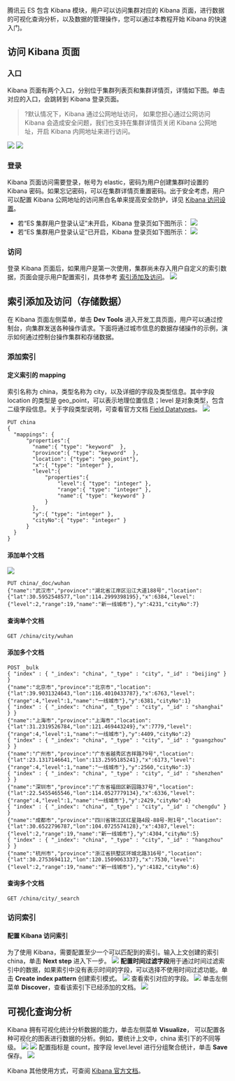 腾讯云 ES 包含 Kibana 模块，用户可以访问集群对应的 Kibana 页面，进行数据的可视化查询分析，以及数据的管理操作，您可以通过本教程开始 Kibana 的快速入门。

## 访问 Kibana 页面 
### 入口
Kibana 页面有两个入口，分别位于集群列表页和集群详情页，详情如下图。单击对应的入口，会跳转到 Kibana 登录页面。
> ?默认情况下，Kibana 通过公网地址访问， 如果您担心通过公网访问 Kibana 会造成安全问题，我们也支持在集群详情页关闭 Kibana 公网地址，开启 Kibana 内网地址来进行访问。
> 
![](https://main.qcloudimg.com/raw/a286bf6ca026fe0d903c21aee017425a.png)
![](https://qcloudimg.tencent-cloud.cn/raw/a8eb732f137ad1929733542e096f2ab2.png)

### 登录
Kibana 页面访问需要登录，帐号为 elastic，密码为用户创建集群时设置的 Kibana 密码。如果忘记密码，可以在集群详情页重置密码。出于安全考虑，用户可以配置 Kibana 公网地址的访问黑白名单来提高安全防护，详见 [Kibana 访问设置](https://cloud.tencent.com/document/product/845/16992)。

- 若“ES 集群用户登录认证”未开启，Kibana 登录页如下图所示：
![](https://main.qcloudimg.com/raw/ff820fc88951faed4119bb9edbd8e8d7.png)
- 若“ES 集群用户登录认证”已开启，Kibana 登录页如下图所示：
![](https://main.qcloudimg.com/raw/9f7ebeef7db01d9f04fc9114299d4ad5.png)

### 访问
登录 Kibana 页面后，如果用户是第一次使用，集群尚未存入用户自定义的索引数据，页面会提示用户配置索引，具体参考 [索引添加及访问](#jump)。
![](https://main.qcloudimg.com/raw/f3fe032cbea6e431856fa3c16dbf9342.png)

[](id:jump)
## 索引添加及访问（存储数据）
在 Kibana 页面左侧菜单，单击 **Dev Tools** 进入开发工具页面，用户可以通过控制台，向集群发送各种操作请求。下面将通过城市信息的数据存储操作的示例，演示如何通过控制台操作集群和存储数据。

### 添加索引
#### 定义索引的 mapping
索引名称为 china，类型名称为 city，以及详细的字段及类型信息。其中字段 location 的类型是 geo_point，可以表示地理位置信息；level 是对象类型，包含二级字段信息。关于字段类型说明，可查看官方文档 [Field Datatypes](https://www.elastic.co/guide/en/elasticsearch/reference/6.4/mapping-types.html)。
![](https://main.qcloudimg.com/raw/4ccd6c4f2c5eef0cdc9d25a0819ffcfc.png)
```
PUT china
{
  "mappings": {
      "properties":{
        "name":{ "type": "keyword"  }, 
        "province":{ "type": "keyword"  }, 
        "location": {"type": "geo_point"},
        "x":{ "type": "integer" },
        "level":{
            "properties":{                
                "level":{ "type": "integer" },
                "range":{ "type": "integer" },
                "name":{ "type": "keyword" }
            }
        },
        "y":{ "type": "integer" },
        "cityNo":{ "type": "integer" } 
      }
  }
}
```

#### 添加单个文档
![](https://main.qcloudimg.com/raw/420f7aeec79fde39e3233e7b0e75594d.png)
```
PUT china/_doc/wuhan 
{"name":"武汉市","province":"湖北省江岸区沿江大道188号","location":{"lat":30.5952548577,"lon":114.2999398195},"x":6384,"level":{"level":2,"range":19,"name":"新一线城市"},"y":4231,"cityNo":7}
```

#### 查询单个文档
```
GET /china/city/wuhan
```

#### 添加多个文档
```
POST _bulk
{ "index" : { "_index": "china", "_type" : "city", "_id" : "beijing" } }
{"name":"北京市","province":"北京市","location":{"lat":39.9031324643,"lon":116.4010433787},"x":6763,"level":{"range":4,"level":1,"name":"一线城市"},"y":6381,"cityNo":1}
{ "index" : { "_index": "china", "_type" : "city", "_id" : "shanghai" } }
{"name":"上海市","province":"上海市","location":{"lat":31.2319526784,"lon":121.469443249},"x":7779,"level":{"range":4,"level":1,"name":"一线城市"},"y":4409,"cityNo":2}
{ "index" : { "_index": "china", "_type" : "city", "_id" : "guangzhou" } }
{"name":"广州市","province":"广东省越秀区吉祥路79号","location":{"lat":23.1317146641,"lon":113.2595185241},"x":6173,"level":{"range":4,"level":1,"name":"一线城市"},"y":2560,"cityNo":3}
{ "index" : { "_index": "china", "_type" : "city", "_id" : "shenzhen" } }
{"name":"深圳市","province":"广东省福田区新园路37号","location":{"lat":22.5455465546,"lon":114.0527779134},"x":6336,"level":{"range":4,"level":1,"name":"一线城市"},"y":2429,"cityNo":4}
{ "index" : { "_index": "china", "_type" : "city", "_id" : "chengdu" } }
{"name":"成都市","province":"四川省锦江区红星路4段-88号-附1号","location":{"lat":30.6522796787,"lon":104.0725574128},"x":4387,"level":{"level":2,"range":19,"name":"新一线城市"},"y":4304,"cityNo":5}
{ "index" : { "_index": "china", "_type" : "city", "_id" : "hangzhou" } }
{"name":"杭州市","province":"浙江省拱墅区环城北路316号","location":{"lat":30.2753694112,"lon":120.1509063337},"x":7530,"level":{"level":2,"range":19,"name":"新一线城市"},"y":4182,"cityNo":6}
```

#### 查询多个文档
```
GET /china/city/_search
```

### 访问索引
#### 配置 Kibana 访问索引
为了使用 Kibana，需要配置至少一个可以匹配到的索引。输入上文创建的索引 china，单击 **Next step** 进入下一步。
![](https://main.qcloudimg.com/raw/62c1496812dbab3bb7b9a87ec269929f.png)
**配置时间过滤字段**用于通过时间过滤索引中的数据，如果索引中没有表示时间的字段，可以选择不使用时间过滤功能。单击 **Create index pattern** 创建索引模式。
![](https://main.qcloudimg.com/raw/69338e77375c153c3d381e52dbccd4d5.png)
查看索引对应的字段。
![](https://main.qcloudimg.com/raw/dba7c606063277a509f79c5838d2f34a.png)
单击左侧菜单 **Discover**，查看该索引下已经添加的文档。
![](https://main.qcloudimg.com/raw/8a4eb067893549fe16f38e0e05e44fcb.png)

## 可视化查询分析
Kibana 拥有可视化统计分析数据的能力，单击左侧菜单 **Visualize**， 可以配置各种可视化的图表进行数据的分析。例如，要统计上文中，china 索引下的不同等级。
![](https://main.qcloudimg.com/raw/21bb9c91da491cf4cdfddbd12c64f4b4.png)
![](https://main.qcloudimg.com/raw/8cf36db4d3988ba69485719b650dd39e.png)
配置指标是 count，按字段 level.level 进行分组聚合统计，单击 **Save** 保存。
![](https://main.qcloudimg.com/raw/55aa1cee4f2aa3b33c8b6756f75d573e.png)

Kibana 其他使用方式，可查阅 [Kibana 官方文档](https://www.elastic.co/guide/en/kibana/6.4/getting-started.html)。
